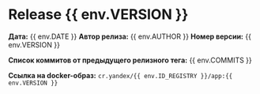 # Release {{ env.VERSION }}

**Дата:** {{ env.DATE }}
**Автор релиза:** {{ env.AUTHOR }}
**Номер версии:** {{ env.VERSION }}

**Список коммитов от предыдущего релизного тега:**
{{ env.COMMITS }}

**Ссылка на docker-образ:**
`cr.yandex/{{ env.ID_REGISTRY }}/app:{{ env.VERSION }}`